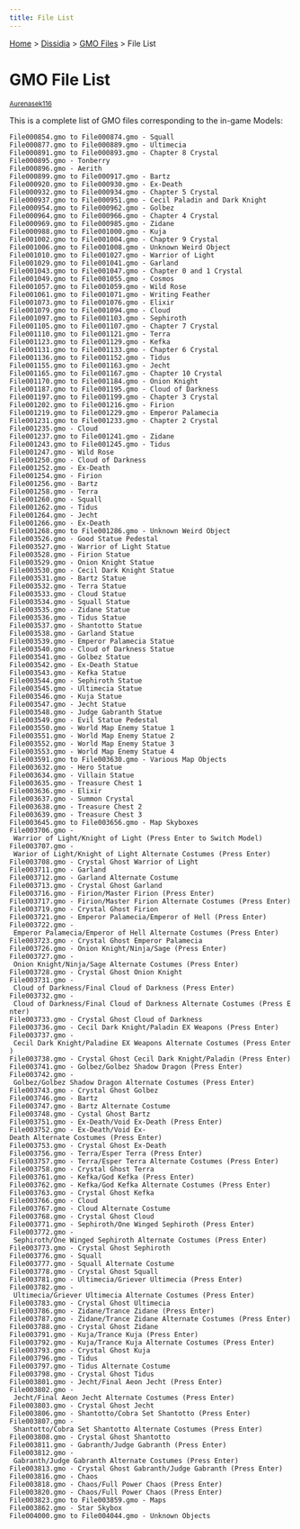 ```yaml
---
title: File List
---
```


[Home](/ff7-flat-wiki/Main%20Page.md) > [Dissidia](/ff7-flat-wiki/Dissidia.md) > [GMO Files](/ff7-flat-wiki/Dissidia/GMO%20Files.md) > File List

# GMO File List

<small>[Aurenasek116][]</small>

  
This is a complete list of GMO files corresponding to the in-game
Models:

`File000854.gmo to File000874.gmo - Squall`  
`File000877.gmo to File000889.gmo - Ultimecia`  
`File000891.gmo to File000893.gmo - Chapter 8 Crystal`  
`File000895.gmo - Tonberry`  
`File000896.gmo - Aerith`  
`File000899.gmo to File000917.gmo - Bartz`  
`File000920.gmo to File000930.gmo - Ex-Death`  
`File000932.gmo to File000934.gmo - Chapter 5 Crystal`  
`File000937.gmo to File000951.gmo - Cecil Paladin and Dark Knight`  
`File000954.gmo to File000962.gmo - Golbez`  
`File000964.gmo to File000966.gmo - Chapter 4 Crystal`  
`File000969.gmo to File000985.gmo - Zidane`  
`File000988.gmo to File001000.gmo - Kuja`  
`File001002.gmo to File001004.gmo - Chapter 9 Crystal`  
`File001006.gmo to File001008.gmo - Unknown Weird Object`  
`File001010.gmo to File001027.gmo - Warrior of Light`  
`File001029.gmo to File001041.gmo - Garland`  
`File001043.gmo to File001047.gmo - Chapter 0 and 1 Crystal`  
`File001049.gmo to File001055.gmo - Cosmos`  
`File001057.gmo to File001059.gmo - Wild Rose`  
`File001061.gmo to File001071.gmo - Writing Feather`  
`File001073.gmo to File001076.gmo - Elixir`  
`File001079.gmo to File001094.gmo - Cloud`  
`File001097.gmo to File001103.gmo - Sephiroth`  
`File001105.gmo to File001107.gmo - Chapter 7 Crystal`  
`File001110.gmo to File001121.gmo - Terra`  
`File001123.gmo to File001129.gmo - Kefka`  
`File001131.gmo to File001133.gmo - Chapter 6 Crystal`  
`File001136.gmo to File001152.gmo - Tidus`  
`File001155.gmo to File001163.gmo - Jecht`  
`File001165.gmo to File001167.gmo - Chapter 10 Crystal`  
`File001170.gmo to File001184.gmo - Onion Knight`  
`File001187.gmo to File001195.gmo - Cloud of Darkness`  
`File001197.gmo to File001199.gmo - Chapter 3 Crystal`  
`File001202.gmo to File001216.gmo - Firion`  
`File001219.gmo to File001229.gmo - Emperor Palamecia`  
`File001231.gmo to File001233.gmo - Chapter 2 Crystal`  
`File001235.gmo - Cloud`  
`File001237.gmo to File001241.gmo - Zidane`  
`File001243.gmo to File001245.gmo - Tidus`  
`File001247.gmo - Wild Rose`  
`File001250.gmo - Cloud of Darkness`  
`File001252.gmo - Ex-Death`  
`File001254.gmo - Firion`  
`File001256.gmo - Bartz`  
`File001258.gmo - Terra`  
`File001260.gmo - Squall`  
`File001262.gmo - Tidus`  
`File001264.gmo - Jecht`  
`File001266.gmo - Ex-Death`  
`File001268.gmo to File001286.gmo - Unknown Weird Object`  
`File003526.gmo - Good Statue Pedestal`  
`File003527.gmo - Warrior of Light Statue`  
`File003528.gmo - Firion Statue`  
`File003529.gmo - Onion Knight Statue`  
`File003530.gmo - Cecil Dark Knight Statue`  
`File003531.gmo - Bartz Statue`  
`File003532.gmo - Terra Statue`  
`File003533.gmo - Cloud Statue`  
`File003534.gmo - Squall Statue`  
`File003535.gmo - Zidane Statue`  
`File003536.gmo - Tidus Statue`  
`File003537.gmo - Shantotto Statue`  
`File003538.gmo - Garland Statue`  
`File003539.gmo - Emperor Palamecia Statue`  
`File003540.gmo - Cloud of Darkness Statue`  
`File003541.gmo - Golbez Statue`  
`File003542.gmo - Ex-Death Statue`  
`File003543.gmo - Kefka Statue`  
`File003544.gmo - Sephiroth Statue`  
`File003545.gmo - Ultimecia Statue`  
`File003546.gmo - Kuja Statue`  
`File003547.gmo - Jecht Statue`  
`File003548.gmo - Judge Gabranth Statue`  
`File003549.gmo - Evil Statue Pedestal`  
`File003550.gmo - World Map Enemy Statue 1`  
`File003551.gmo - World Map Enemy Statue 2`  
`File003552.gmo - World Map Enemy Statue 3`  
`File003553.gmo - World Map Enemy Statue 4`  
`File003591.gmo to File003630.gmo - Various Map Objects`  
`File003632.gmo - Hero Statue`  
`File003634.gmo - Villain Statue`  
`File003635.gmo - Treasure Chest 1`  
`File003636.gmo - Elixir`  
`File003637.gmo - Summon Crystal`  
`File003638.gmo - Treasure Chest 2`  
`File003639.gmo - Treasure Chest 3`  
`File003645.gmo to File003656.gmo - Map Skyboxes`  
`File003706.gmo - Warrior of Light/Knight of Light (Press Enter to Switch Model)`  
`File003707.gmo - Warior of Light/Knight of Light Alternate Costumes (Press Enter)`  
`File003708.gmo - Crystal Ghost Warrior of Light`  
`File003711.gmo - Garland`  
`File003712.gmo - Garland Alternate Costume`  
`File003713.gmo - Crystal Ghost Garland`  
`File003716.gmo - Firion/Master Firion (Press Enter)`  
`File003717.gmo - Firion/Master Firion Alternate Costumes (Press Enter)`  
`File003719.gmo - Crystal Ghost Firion`  
`File003721.gmo - Emperor Palamecia/Emperor of Hell (Press Enter)`  
`File003722.gmo - Emperor Palamecia/Emperor of Hell Alternate Costumes (Press Enter)`  
`File003723.gmo - Crystal Ghost Emperor Palamecia`  
`File003726.gmo - Onion Knight/Ninja/Sage (Press Enter)`  
`File003727.gmo - Onion Knight/Ninja/Sage Alternate Costumes (Press Enter)`  
`File003728.gmo - Crystal Ghost Onion Knight`  
`File003731.gmo - Cloud of Darkness/Final Cloud of Darkness (Press Enter)`  
`File003732.gmo - Cloud of Darkness/Final Cloud of Darkness Alternate Costumes (Press Enter)`  
`File003733.gmo - Crystal Ghost Cloud of Darkness`  
`File003736.gmo - Cecil Dark Knight/Paladin EX Weapons (Press Enter)`  
`File003737.gmo - Cecil Dark Knight/Paladine EX Weapons Alternate Costumes (Press Enter)`  
`File003738.gmo - Crystal Ghost Cecil Dark Knight/Paladin (Press Enter)`  
`File003741.gmo - Golbez/Golbez Shadow Dragon (Press Enter)`  
`File003742.gmo - Golbez/Golbez Shadow Dragon Alternate Costumes (Press Enter)`  
`File003743.gmo - Crystal Ghost Golbez`  
`File003746.gmo - Bartz`  
`File003747.gmo - Bartz Alternate Costume`  
`File003748.gmo - Cystal Ghost Bartz`  
`File003751.gmo - Ex-Death/Void Ex-Death (Press Enter)`  
`File003752.gmo - Ex-Death/Void Ex-Death Alternate Costumes (Press Enter)`  
`File003753.gmo - Crystal Ghost Ex-Death`  
`File003756.gmo - Terra/Esper Terra (Press Enter)`  
`File003757.gmo - Terra/Esper Terra Alternate Costumes (Press Enter)`  
`File003758.gmo - Crystal Ghost Terra`  
`File003761.gmo - Kefka/God Kefka (Press Enter)`  
`File003762.gmo - Kefka/God Kefka Alternate Costumes (Press Enter)`  
`File003763.gmo - Crystal Ghost Kefka`  
`File003766.gmo - Cloud`  
`File003767.gmo - Cloud Alternate Costume`  
`File003768.gmo - Crystal Ghost Cloud`  
`File003771.gmo - Sephiroth/One Winged Sephiroth (Press Enter)`  
`File003772.gmo - Sephiroth/One Winged Sephiroth Alternate Costumes (Press Enter)`  
`File003773.gmo - Crystal Ghost Sephiroth`  
`File003776.gmo - Squall`  
`File003777.gmo - Squall Alternate Costume`  
`File003778.gmo - Crystal Ghost Squall`  
`File003781.gmo - Ultimecia/Griever Ultimecia (Press Enter)`  
`File003782.gmo - Ultimecia/Griever Ultimecia Alternate Costumes (Press Enter)`  
`File003783.gmo - Crystal Ghost Ultimecia`  
`File003786.gmo - Zidane/Trance Zidane (Press Enter)`  
`File003787.gmo - Zidane/Trance Zidane Alternate Costumes (Press Enter)`  
`File003788.gmo - Crystal Ghost Zidane`  
`File003791.gmo - Kuja/Trance Kuja (Press Enter)`  
`File003792.gmo - Kuja/Trance Kuja Alternate Costumes (Press Enter)`  
`File003793.gmo - Crystal Ghost Kuja`  
`File003796.gmo - Tidus`  
`File003797.gmo - Tidus Alternate Costume`  
`File003798.gmo - Crystal Ghost Tidus`  
`File003801.gmo - Jecht/Final Aeon Jecht (Press Enter)`  
`File003802.gmo - Jecht/Final Aeon Jecht Alternate Costumes (Press Enter)`  
`File003803.gmo - Crystal Ghost Jecht`  
`File003806.gmo - Shantotto/Cobra Set Shantotto (Press Enter)`  
`File003807.gmo - Shantotto/Cobra Set Shantotto Alternate Costumes (Press Enter)`  
`File003808.gmo - Crystal Ghost Shantotto`  
`File003811.gmo - Gabranth/Judge Gabranth (Press Enter)`  
`File003812.gmo - Gabranth/Judge Gabranth Alternate Costumes (Press Enter)`  
`File003813.gmo - Crystal Ghost Gabranth/Judge Gabranth (Press Enter)`  
`File003816.gmo - Chaos`  
`File003818.gmo - Chaos/Full Power Chaos (Press Enter)`  
`File003820.gmo - Chaos/Full Power Chaos (Press Enter)`  
`File003823.gmo to File003859.gmo - Maps`  
`File003862.gmo - Star Skybox`  
`File004000.gmo to File004044.gmo - Unknown Objects`

  [Aurenasek116]: http://web.archive.org/web/20161116013929/http://forums.qhimm.com/index.php?action=profile;u=4603
